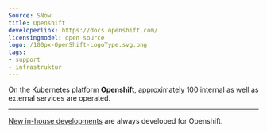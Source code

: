 ```yaml
---
Source: SNow
title: Openshift
developerlink: https://docs.openshift.com/
licensingmodel: open source
logo: /100px-OpenShift-LogoType.svg.png
tags:
- support
- infrastruktur
---
```

On the Kubernetes platform __Openshift__, approximately 100 internal as well as external services are operated.


---

[New in-house developments](../publish) are always developed for Openshift.

